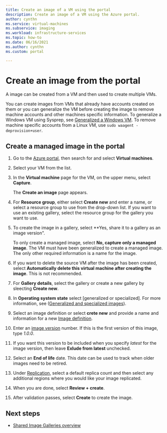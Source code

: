 ```yaml
---
title: Create an image of a VM using the portal
description: Create an image of a VM using the Azure portal. 
author: cynthn
ms.service: virtual-machines
ms.subservice: imaging
ms.workload: infrastructure-services
ms.topic: how-to
ms.date: 06/16/2021
ms.author: cynthn
ms.custom: portal

---
```

# Create an image from the portal

A image can be created from a VM and then used to create multiple VMs.

You can create images from VMs that already have accounts created on them or you can generalize the VM before creating the image to remove machine accounts and other machines specific information. To generalize a Windows VM using Sysprep, see [Generalized a Windows VM](generalize.md). To remove machine specific accounts from a Linux VM, use `sudo waagent -deprovision+user`. 


## Create a managed image in the portal 

1. Go to the [Azure portal](https://portal.azure.com), then search for and select **Virtual machines**.

2. Select your VM from the list.

3. In the **Virtual machine** page for the VM, on the upper menu, select **Capture**.

   The **Create an image** page appears.

5. For **Resource group**, either select **Create new** and enter a name, or select a resource group to use from the drop-down list. If you want to use an existing gallery, select the resource group for the gallery you want to use.

1. To create the image in a gallery, select **Yes, share it to a gallery as an image version".
    
   To only create a managed image, select **No, capture only a managed image**. The VM must have been generalized to create a managed image. The only other required information is a name for the image.

6. If you want to delete the source VM after the image has been created, select **Automatically delete this virtual machine after creating the image**. This is not recommended.

1. For **Gallery details**, select the gallery or create a new gallery by sleecting **Create new**. 

1. In **Operating system state** select [generalized or specialized]. For more information, see ([Generalized and specialized images](shared-image-galleries.md#generalized-and-specialized-images)). 
 
1. Select an image definition or select **crete new** and provide a name and information for a new [Image definition](shared-image-galleries.md#image-definitions).

1. Enter an [image version](shared-image-galleries.md#image-versions) number. If this is the first version of this image, type *1.0.0*. 

1. If you want this version to be included when you specify *latest* for the image version, then leave **Exlude from latest** unchecked. 

1. Select an **End of life** date. This date can be used to track when older images need to be retired.

1. Under [Replication](shared-image-galleries.md#replication), select a default replica count and then select any additional regions where you would like your image replicated.


8. When you are done, select **Review + create**.

1. After validation passes, select **Create** to create the image.



## Next steps
- [Shared Image Galleries overview](shared-image-galleries.md)	
